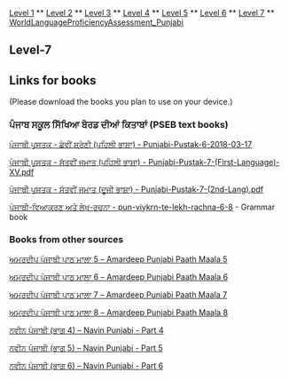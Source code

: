 [Level 1](https://amardeep0.github.io/learnPunjabi/Level-1_Punjabi%20Alphabets/) **  [Level 2](https://amardeep0.github.io/learnPunjabi/Level-2_Matra/) **  [Level 3](https://amardeep0.github.io/learnPunjabi/Level-3_Matra/) **  [Level 4](https://amardeep0.github.io/learnPunjabi/Level-4_Intermediate/)  ** [Level 5](https://amardeep0.github.io/learnPunjabi/Level-5_intermediate/) **  [Level 6](https://amardeep0.github.io/learnPunjabi/Level-6_Advanced/) **  [Level 7](https://amardeep0.github.io/learnPunjabi/Level-7_Advanced/) **  [WorldLanguageProficiencyAssessment_Punjabi](https://amardeep0.github.io/learnPunjabi/WorldLanguageProficiencyAssessment_Punjabi/)
## Level-7
## Links for books 
(Please download the books you plan to use on your device.)
### ਪੰਜਾਬ ਸਕੂਲ ਸਿੱਖਿਆ ਬੋਰਡ ਦੀਆਂ ਕਿਤਾਬਾਂ (PSEB text books)

[ਪੰਜਾਬੀ ਪੁਸਤਕ - ਛੇਵੀਂ ਸ਼੍ਰੇਣੀ (ਪਹਿਲੀ ਭਾਸ਼ਾ) - Punjabi-Pustak-6-2018-03-17](http://files-cdn.pseb.ac.in/pseb_files/Punjabi-Pustak-6-2018-03-17)

[ਪੰਜਾਬੀ ਪੁਸਤਕ - ਸੱਤਵੀਂ ਜਮਾਤ (ਪਹਿਲੀ ਭਾਸ਼ਾ) - Punjabi-Pustak-7-(First-Language)-XV.pdf](http://files-cdn.pseb.ac.in/pseb_files/Punjabi-Pustak-7-(First-Language)-XV.pdf)

[ਪੰਜਾਬੀ ਪੁਸਤਕ - ਸੱਤਵੀਂ ਜਮਾਤ (ਦੂਜੀ ਭਾਸ਼ਾ) - Punjabi-Pustak-7-(2nd-Lang).pdf](http://files-cdn.pseb.ac.in/pseb_files/Punjabi-Pustak-7-(2nd-Lang).pdf)


 [ਪੰਜਾਬੀ-ਵਿਆਕਰਣ ਅਤੇ ਲੇਖ-ਰਚਨਾ - pun-viykrn-te-lekh-rachna-6-8](https://drive.google.com/file/d/1fZW0x4Tgm3sXW6nhcD34jzWMc2MSRBAQ/view) - Grammar book


 ### Books from other sources
 
 [ਅਮਰਦੀਪ ਪੰਜਾਬੀ ਪਾਠ ਮਾਲਾ 5 – Amardeep Punjabi Paath Maala 5](http://www.discoversikhism.com/sikh_library/learn/amardeep_punjabi_paath_maala_5.html)
 
 [ਅਮਰਦੀਪ ਪੰਜਾਬੀ ਪਾਠ ਮਾਲਾ 6 – Amardeep Punjabi Paath Maala 6](http://www.discoversikhism.com/sikh_library/learn/amardeep_punjabi_paath_maala_6.html)
 
 [ਅਮਰਦੀਪ ਪੰਜਾਬੀ ਪਾਠ ਮਾਲਾ 7 – Amardeep Punjabi Paath Maala 7](http://www.discoversikhism.com/sikh_library/learn/amardeep_punjabi_paath_maala_7.html)
 
 [ਅਮਰਦੀਪ ਪੰਜਾਬੀ ਪਾਠ ਮਾਲਾ 8 – Amardeep Punjabi Paath Maala 8](http://www.discoversikhism.com/sikh_library/learn/amardeep_punjabi_paath_maala_8.html)
 
 [ਨਵੀਨ ਪੰਜਾਬੀ (ਭਾਗ  4) – Navin Punjabi - Part 4](http://www.discoversikhism.com/sikh_library/learn/navin_punjabi_part_4.html)
 
 [ਨਵੀਨ ਪੰਜਾਬੀ (ਭਾਗ  5) – Navin Punjabi - Part 5](http://www.discoversikhism.com/sikh_library/learn/navin_punjabi_part_5.html)
 
 [ਨਵੀਨ ਪੰਜਾਬੀ (ਭਾਗ  6) – Navin Punjabi - Part 6](http://www.discoversikhism.com/sikh_library/learn/navin_punjabi_part_6.html )
 
 
 
